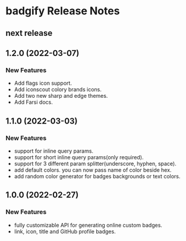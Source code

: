 # badgify Release Notes

## next release

## 1.2.0 (2022-03-07)
### New Features
- Add flags icon support.
- Add iconscout colory brands icons.
- Add two new sharp and edge themes.
- Add Farsi docs.

## 1.1.0 (2022-03-03)
### New Features
- support for inline query params.
- support for short inline query params(only required).
- support for 3 different param splitter(underscore, hyphen, space).
- add default colors. you can now pass name of color beside hex.
- add random color generator for badges backgrounds or text colors.

## 1.0.0 (2022-02-27)
### New Features
- fully customizable API for generating online custom badges.
- link, icon, title and GitHub profile badges.
